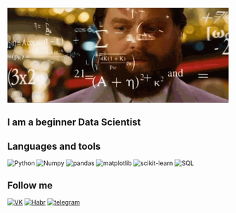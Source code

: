 <p align="center">
  <img src="https://github.com/SergioKramer/SergioKramer/blob/main/assets/datas_ez2C6sq.gif?raw=true" alt="Header"/>
</p>

## I am a beginner Data Scientist

## Languages and tools
![Python](https://img.shields.io/badge/-Python-C0C0C0?style=for-the-badge&logo=python)
![Numpy](https://img.shields.io/badge/-numpy-C0C0C0?style=for-the-badge&logo=numpy)
![pandas](https://img.shields.io/badge/-Pandas-C0C0C0?style=for-the-badge&logo=pandas)
![matplotlib](https://img.shields.io/badge/-matplotlib-C0C0C0?style=for-the-badge&logo=python)
![scikit-learn](https://img.shields.io/badge/-scikitlearn-C0C0C0?style=for-the-badge&logo=scikit-learn)
![SQL](https://img.shields.io/badge/-SQL-C0C0C0?style=for-the-badge&logo=mysql&logoColor=000000)

## Follow me
[![VK](https://img.shields.io/badge/-VK-C0C0C0?style=for-the-badge&logo=vk)](https://vk.com/kramer_sergei)
[![Habr](https://img.shields.io/badge/-Habr-C0C0C0?style=for-the-badge&logo=habr)](https://career.habr.com/sergiokramer)
[![telegram](https://img.shields.io/badge/-telegram-C0C0C0?style=for-the-badge&logo=telegram)](https://tlgg.ru/Kramer_Sergei)

